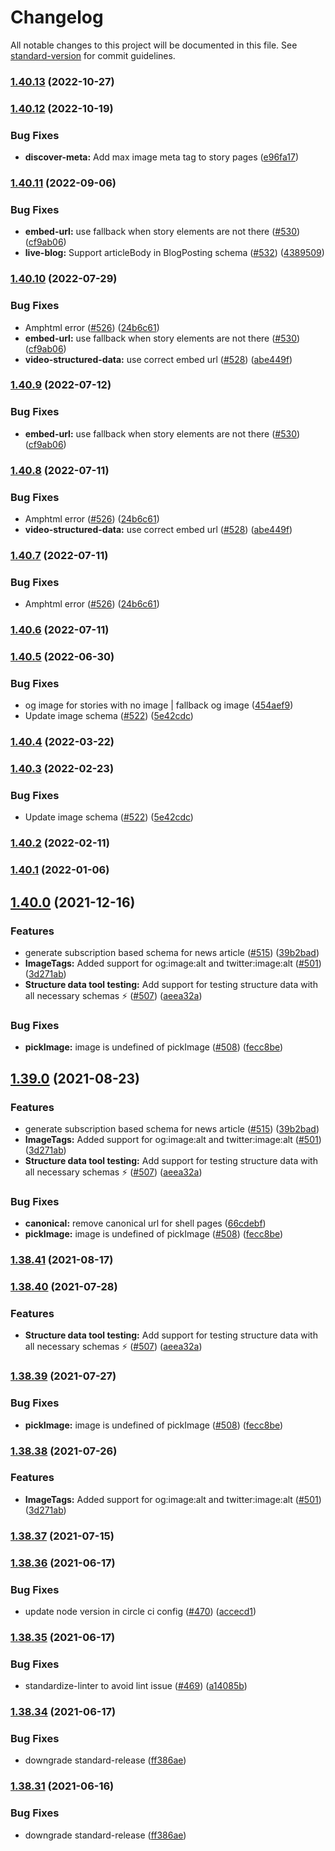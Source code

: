 # Changelog

All notable changes to this project will be documented in this file. See [standard-version](https://github.com/conventional-changelog/standard-version) for commit guidelines.

### [1.40.13](https://github.com/quintype/quintype-node-seo/compare/v1.40.12...v1.40.13) (2022-10-27)

### [1.40.12](https://github.com/quintype/quintype-node-seo/compare/v1.40.11...v1.40.12) (2022-10-19)


### Bug Fixes

* **discover-meta:** Add max image meta tag to story pages ([e96fa17](https://github.com/quintype/quintype-node-seo/commit/e96fa17637e2a625aa39601d2ace8ad2ea46d786))

### [1.40.11](https://github.com/quintype/quintype-node-seo/compare/v1.40.8...v1.40.11) (2022-09-06)


### Bug Fixes

* **embed-url:** use fallback when story elements are not there ([#530](https://github.com/quintype/quintype-node-seo/issues/530)) ([cf9ab06](https://github.com/quintype/quintype-node-seo/commit/cf9ab06d022a1b2d4c3d6843adcea32606712669))
* **live-blog:** Support articleBody in BlogPosting schema ([#532](https://github.com/quintype/quintype-node-seo/issues/532)) ([4389509](https://github.com/quintype/quintype-node-seo/commit/43895094aa2d7c1cafb347a539ad70a16b06727e))

### [1.40.10](https://github.com/quintype/quintype-node-seo/compare/v1.40.5...v1.40.10) (2022-07-29)


### Bug Fixes

* Amphtml error  ([#526](https://github.com/quintype/quintype-node-seo/issues/526)) ([24b6c61](https://github.com/quintype/quintype-node-seo/commit/24b6c616118f3db1a2cdda0d98d2827bf2a0d099))
* **embed-url:** use fallback when story elements are not there ([#530](https://github.com/quintype/quintype-node-seo/issues/530)) ([cf9ab06](https://github.com/quintype/quintype-node-seo/commit/cf9ab06d022a1b2d4c3d6843adcea32606712669))
* **video-structured-data:** use correct embed url ([#528](https://github.com/quintype/quintype-node-seo/issues/528)) ([abe449f](https://github.com/quintype/quintype-node-seo/commit/abe449fd7e75d45f9b9896444f3ef644ca2cf497))

### [1.40.9](https://github.com/quintype/quintype-node-seo/compare/v1.40.8...v1.40.9) (2022-07-12)


### Bug Fixes

* **embed-url:** use fallback when story elements are not there ([#530](https://github.com/quintype/quintype-node-seo/issues/530)) ([cf9ab06](https://github.com/quintype/quintype-node-seo/commit/cf9ab06d022a1b2d4c3d6843adcea32606712669))

### [1.40.8](https://github.com/quintype/quintype-node-seo/compare/v1.40.5...v1.40.8) (2022-07-11)


### Bug Fixes

* Amphtml error  ([#526](https://github.com/quintype/quintype-node-seo/issues/526)) ([24b6c61](https://github.com/quintype/quintype-node-seo/commit/24b6c616118f3db1a2cdda0d98d2827bf2a0d099))
* **video-structured-data:** use correct embed url ([#528](https://github.com/quintype/quintype-node-seo/issues/528)) ([abe449f](https://github.com/quintype/quintype-node-seo/commit/abe449fd7e75d45f9b9896444f3ef644ca2cf497))

### [1.40.7](https://github.com/quintype/quintype-node-seo/compare/v1.40.6...v1.40.7) (2022-07-11)


### Bug Fixes

* Amphtml error  ([#526](https://github.com/quintype/quintype-node-seo/issues/526)) ([24b6c61](https://github.com/quintype/quintype-node-seo/commit/24b6c616118f3db1a2cdda0d98d2827bf2a0d099))

### [1.40.6](https://github.com/quintype/quintype-node-seo/compare/v1.40.5...v1.40.6) (2022-07-11)

### [1.40.5](https://github.com/quintype/quintype-node-seo/compare/v1.40.1...v1.40.5) (2022-06-30)


### Bug Fixes

* og image for stories with no image | fallback og image ([454aef9](https://github.com/quintype/quintype-node-seo/commit/454aef9e0a1bc5acfde1aa56d223c518255376a2))
* Update image schema ([#522](https://github.com/quintype/quintype-node-seo/issues/522)) ([5e42cdc](https://github.com/quintype/quintype-node-seo/commit/5e42cdcbb14d587251b7a3f932a4f98dd358f188))

### [1.40.4](https://github.com/quintype/quintype-node-seo/compare/v1.40.4-amptag.0...v1.40.4) (2022-03-22)

### [1.40.3](https://github.com/quintype/quintype-node-seo/compare/v1.40.2...v1.40.3) (2022-02-23)


### Bug Fixes

* Update image schema ([#522](https://github.com/quintype/quintype-node-seo/issues/522)) ([5e42cdc](https://github.com/quintype/quintype-node-seo/commit/5e42cdcbb14d587251b7a3f932a4f98dd358f188))

### [1.40.2](https://github.com/quintype/quintype-node-seo/compare/v1.40.2-ogImgFix.0...v1.40.2) (2022-02-11)

### [1.40.1](https://github.com/quintype/quintype-node-seo/compare/v1.40.0...v1.40.1) (2022-01-06)

## [1.40.0](https://github.com/quintype/quintype-node-seo/compare/v1.38.37-fix-canonical-url.0...v1.40.0) (2021-12-16)


### Features

* generate subscription based schema for news article ([#515](https://github.com/quintype/quintype-node-seo/issues/515)) ([39b2bad](https://github.com/quintype/quintype-node-seo/commit/39b2badaaa156ed6f01e8552e0d1f120b15361c0))
* **ImageTags:** Added support for og:image:alt and twitter:image:alt ([#501](https://github.com/quintype/quintype-node-seo/issues/501)) ([3d271ab](https://github.com/quintype/quintype-node-seo/commit/3d271ab21e009e0520ce1e6949bb1c8d32eeefa1))
* **Structure data tool testing:** Add support for testing structure data with all necessary schemas ⚡  ([#507](https://github.com/quintype/quintype-node-seo/issues/507)) ([aeea32a](https://github.com/quintype/quintype-node-seo/commit/aeea32a994bf4cf64cdf538d2ec3d785203b3817))


### Bug Fixes

* **pickImage:** image is undefined of pickImage ([#508](https://github.com/quintype/quintype-node-seo/issues/508)) ([fecc8be](https://github.com/quintype/quintype-node-seo/commit/fecc8be44c86220456a511a89d197b52d60875c6))

## [1.39.0](https://github.com/quintype/quintype-node-seo/compare/v1.38.36...v1.39.0) (2021-08-23)


### Features

* generate subscription based schema for news article ([#515](https://github.com/quintype/quintype-node-seo/issues/515)) ([39b2bad](https://github.com/quintype/quintype-node-seo/commit/39b2badaaa156ed6f01e8552e0d1f120b15361c0))
* **ImageTags:** Added support for og:image:alt and twitter:image:alt ([#501](https://github.com/quintype/quintype-node-seo/issues/501)) ([3d271ab](https://github.com/quintype/quintype-node-seo/commit/3d271ab21e009e0520ce1e6949bb1c8d32eeefa1))
* **Structure data tool testing:** Add support for testing structure data with all necessary schemas ⚡  ([#507](https://github.com/quintype/quintype-node-seo/issues/507)) ([aeea32a](https://github.com/quintype/quintype-node-seo/commit/aeea32a994bf4cf64cdf538d2ec3d785203b3817))


### Bug Fixes

* **canonical:** remove canonical url for shell pages ([66cdebf](https://github.com/quintype/quintype-node-seo/commit/66cdebfb8f910adefa16d31d53f7e7473a06be4e))
* **pickImage:** image is undefined of pickImage ([#508](https://github.com/quintype/quintype-node-seo/issues/508)) ([fecc8be](https://github.com/quintype/quintype-node-seo/commit/fecc8be44c86220456a511a89d197b52d60875c6))

### [1.38.41](https://github.com/quintype/quintype-node-seo/compare/v1.38.41-news-article-schema.1...v1.38.41) (2021-08-17)

### [1.38.40](https://github.com/quintype/quintype-node-seo/compare/v1.38.39...v1.38.40) (2021-07-28)


### Features

* **Structure data tool testing:** Add support for testing structure data with all necessary schemas ⚡  ([#507](https://github.com/quintype/quintype-node-seo/issues/507)) ([aeea32a](https://github.com/quintype/quintype-node-seo/commit/aeea32a994bf4cf64cdf538d2ec3d785203b3817))

### [1.38.39](https://github.com/quintype/quintype-node-seo/compare/v1.38.38...v1.38.39) (2021-07-27)


### Bug Fixes

* **pickImage:** image is undefined of pickImage ([#508](https://github.com/quintype/quintype-node-seo/issues/508)) ([fecc8be](https://github.com/quintype/quintype-node-seo/commit/fecc8be44c86220456a511a89d197b52d60875c6))

### [1.38.38](https://github.com/quintype/quintype-node-seo/compare/v1.38.37...v1.38.38) (2021-07-26)


### Features

* **ImageTags:** Added support for og:image:alt and twitter:image:alt ([#501](https://github.com/quintype/quintype-node-seo/issues/501)) ([3d271ab](https://github.com/quintype/quintype-node-seo/commit/3d271ab21e009e0520ce1e6949bb1c8d32eeefa1))

### [1.38.37](https://github.com/quintype/quintype-node-seo/compare/v1.38.37-fix-canonical-url.0...v1.38.37) (2021-07-15)

### [1.38.36](https://github.com/quintype/quintype-node-seo/compare/v1.38.35...v1.38.36) (2021-06-17)


### Bug Fixes

* update node version in circle ci config ([#470](https://github.com/quintype/quintype-node-seo/issues/470)) ([accecd1](https://github.com/quintype/quintype-node-seo/commit/accecd1144804d57488d11fd27d396fdf8a3a83f))

### [1.38.35](https://github.com/quintype/quintype-node-seo/compare/v1.38.34...v1.38.35) (2021-06-17)


### Bug Fixes

* standardize-linter to avoid lint issue ([#469](https://github.com/quintype/quintype-node-seo/issues/469)) ([a14085b](https://github.com/quintype/quintype-node-seo/commit/a14085bc1ffd3966b77d5329dd82674cd2a7461e))

### [1.38.34](https://github.com/quintype/quintype-node-seo/compare/v1.38.32...v1.38.34) (2021-06-17)


### Bug Fixes

* downgrade standard-release ([ff386ae](https://github.com/quintype/quintype-node-seo/commit/ff386ae712b91423ec60dacf6cffa7a4a814f613))

### [1.38.31](https://github.com/quintype/quintype-node-seo/compare/v1.38.33...v1.38.31) (2021-06-16)


### Bug Fixes

* downgrade standard-release ([ff386ae](https://github.com/quintype/quintype-node-seo/commit/ff386ae712b91423ec60dacf6cffa7a4a814f613))
